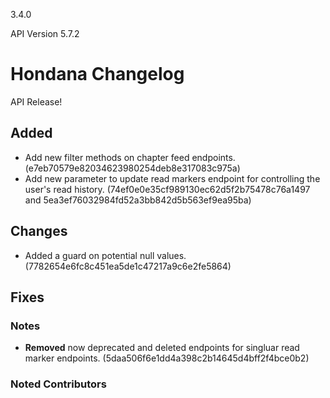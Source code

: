 3.4.0

API Version 5.7.2

# Hondana Changelog
API Release!

## Added
- Add new filter methods on chapter feed endpoints. (e7eb70579e82034623980254deb8e317083c975a)
- Add new parameter to update read markers endpoint for controlling the user's read history. (74ef0e0e35cf989130ec62d5f2b75478c76a1497 and 5ea3ef76032984fd52a3bb842d5b563ef9ea95ba)

## Changes
- Added a guard on potential null values. (7782654e6fc8c451ea5de1c47217a9c6e2fe5864)

## Fixes

### Notes
- **Removed** now deprecated and deleted endpoints for singluar read marker endpoints. (5daa506f6e1dd4a398c2b14645d4bff2f4bce0b2)

### Noted Contributors
